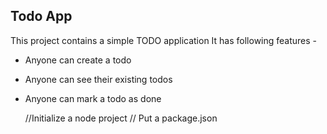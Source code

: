 ## Todo App


This project contains a simple TODO application
It has following features -

- Anyone can create a todo
- Anyone can see their existing todos
- Anyone can mark a todo as done
  

  //Initialize a node project
  // Put a package.json